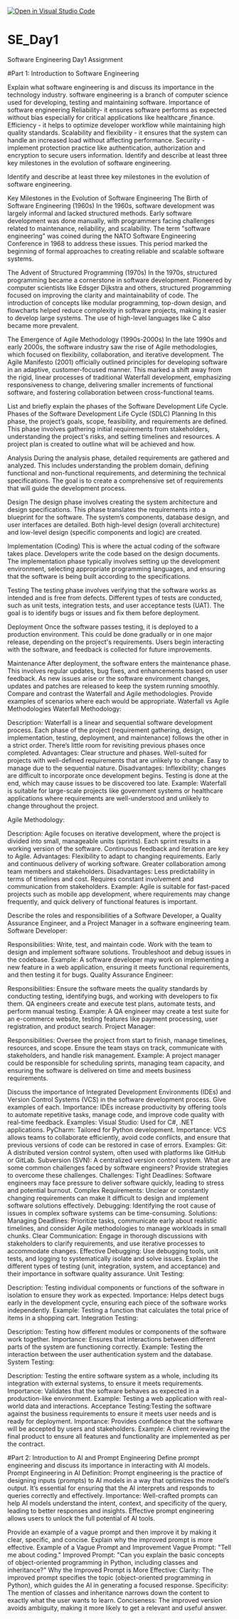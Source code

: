 [![Open in Visual Studio Code](https://classroom.github.com/assets/open-in-vscode-2e0aaae1b6195c2367325f4f02e2d04e9abb55f0b24a779b69b11b9e10269abc.svg)](https://classroom.github.com/online_ide?assignment_repo_id=18588923&assignment_repo_type=AssignmentRepo)
# SE_Day1
Software Engineering Day1 Assignment

#Part 1: Introduction to Software Engineering

Explain what software engineering is and discuss its importance in the technology industry.
software engineering is a branch of computer science used for developing, testing and maintaining software.
Importance of software engineering
Reliability- it ensures software performs as expected without bias especially for critical applications like healthcare ,finance. 
Efficiency - it helps to optimize developer workflow while maintaining high quality standards.
Scalability and flexibility - it ensures that the system can handle an increased load without affecting performance.
Security - implement protection practice like authentication, authorization and encryption to secure users information. Identify and describe at least three key milestones in the evolution of software engineering.


Identify and describe at least three key milestones in the evolution of software engineering.

Key Milestones in the Evolution of Software Engineering
The Birth of Software Engineering (1960s)
In the 1960s, software development was largely informal and lacked structured methods. Early software development was done manually, with programmers facing challenges related to maintenance, reliability, and scalability. The term "software engineering" was coined during the NATO Software Engineering Conference in 1968 to address these issues. This period marked the beginning of formal approaches to creating reliable and scalable software systems.

The Advent of Structured Programming (1970s)
In the 1970s, structured programming became a cornerstone in software development. Pioneered by computer scientists like Edsger Dijkstra and others, structured programming focused on improving the clarity and maintainability of code. The introduction of concepts like modular programming, top-down design, and flowcharts helped reduce complexity in software projects, making it easier to develop large systems. The use of high-level languages like C also became more prevalent.

The Emergence of Agile Methodology (1990s-2000s)
In the late 1990s and early 2000s, the software industry saw the rise of Agile methodologies, which focused on flexibility, collaboration, and iterative development. The Agile Manifesto (2001) officially outlined principles for developing software in an adaptive, customer-focused manner. This marked a shift away from the rigid, linear processes of traditional Waterfall development, emphasizing responsiveness to change, delivering smaller increments of functional software, and fostering collaboration between cross-functional teams.


List and briefly explain the phases of the Software Development Life Cycle.
Phases of the Software Development Life Cycle (SDLC)
Planning
In this phase, the project’s goals, scope, feasibility, and requirements are defined. This phase involves gathering initial requirements from stakeholders, understanding the project's risks, and setting timelines and resources. A project plan is created to outline what will be achieved and how.

Analysis
During the analysis phase, detailed requirements are gathered and analyzed. This includes understanding the problem domain, defining functional and non-functional requirements, and determining the technical specifications. The goal is to create a comprehensive set of requirements that will guide the development process.

Design
The design phase involves creating the system architecture and design specifications. This phase translates the requirements into a blueprint for the software. The system’s components, database design, and user interfaces are detailed. Both high-level design (overall architecture) and low-level design (specific components and logic) are created.

Implementation (Coding)
This is where the actual coding of the software takes place. Developers write the code based on the design documents. The implementation phase typically involves setting up the development environment, selecting appropriate programming languages, and ensuring that the software is being built according to the specifications.

Testing
The testing phase involves verifying that the software works as intended and is free from defects. Different types of tests are conducted, such as unit tests, integration tests, and user acceptance tests (UAT). The goal is to identify bugs or issues and fix them before deployment.

Deployment
Once the software passes testing, it is deployed to a production environment. This could be done gradually or in one major release, depending on the project's requirements. Users begin interacting with the software, and feedback is collected for future improvements.

Maintenance
After deployment, the software enters the maintenance phase. This involves regular updates, bug fixes, and enhancements based on user feedback. As new issues arise or the software environment changes, updates and patches are released to keep the system running smoothly.
Compare and contrast the Waterfall and Agile methodologies. Provide examples of scenarios where each would be appropriate.
Waterfall vs Agile Methodologies
Waterfall Methodology:

Description: Waterfall is a linear and sequential software development process. Each phase of the project (requirement gathering, design, implementation, testing, deployment, and maintenance) follows the other in a strict order. There’s little room for revisiting previous phases once completed.
Advantages:
Clear structure and phases.
Well-suited for projects with well-defined requirements that are unlikely to change.
Easy to manage due to the sequential nature.
Disadvantages:
Inflexibility; changes are difficult to incorporate once development begins.
Testing is done at the end, which may cause issues to be discovered too late.
Example: Waterfall is suitable for large-scale projects like government systems or healthcare applications where requirements are well-understood and unlikely to change throughout the project.

Agile Methodology:

Description: Agile focuses on iterative development, where the project is divided into small, manageable units (sprints). Each sprint results in a working version of the software. Continuous feedback and iteration are key to Agile.
Advantages:
Flexibility to adapt to changing requirements.
Early and continuous delivery of working software.
Greater collaboration among team members and stakeholders.
Disadvantages:
Less predictability in terms of timelines and cost.
Requires constant involvement and communication from stakeholders.
Example: Agile is suitable for fast-paced projects such as mobile app development, where requirements may change frequently, and quick delivery of functional features is important.

Describe the roles and responsibilities of a Software Developer, a Quality Assurance Engineer, and a Project Manager in a software engineering team.
Software Developer:

Responsibilities: Write, test, and maintain code. Work with the team to design and implement software solutions. Troubleshoot and debug issues in the codebase.
Example: A software developer may work on implementing a new feature in a web application, ensuring it meets functional requirements, and then testing it for bugs.
Quality Assurance Engineer:

Responsibilities: Ensure the software meets the quality standards by conducting testing, identifying bugs, and working with developers to fix them. QA engineers create and execute test plans, automate tests, and perform manual testing.
Example: A QA engineer may create a test suite for an e-commerce website, testing features like payment processing, user registration, and product search.
Project Manager:

Responsibilities: Oversee the project from start to finish, manage timelines, resources, and scope. Ensure the team stays on track, communicate with stakeholders, and handle risk management.
Example: A project manager could be responsible for scheduling sprints, managing team capacity, and ensuring the software is delivered on time and meets business requirements.

Discuss the importance of Integrated Development Environments (IDEs) and Version Control Systems (VCS) in the software development process. Give examples of each.
Importance: IDEs increase productivity by offering tools to automate repetitive tasks, manage code, and improve code quality with real-time feedback.
Examples:
Visual Studio: Used for C#, .NET applications.
PyCharm: Tailored for Python development.
Importance: VCS allows teams to collaborate efficiently, avoid code conflicts, and ensure that previous versions of code can be restored in case of errors.
Examples:
Git: A distributed version control system, often used with platforms like GitHub or GitLab.
Subversion (SVN): A centralized version control system.
What are some common challenges faced by software engineers? Provide strategies to overcome these challenges.
 Challenges:
Tight Deadlines: Software engineers may face pressure to deliver software quickly, leading to stress and potential burnout.
Complex Requirements: Unclear or constantly changing requirements can make it difficult to design and implement software solutions effectively.
Debugging: Identifying the root cause of issues in complex software systems can be time-consuming.
Solutions:
Managing Deadlines: Prioritize tasks, communicate early about realistic timelines, and consider Agile methodologies to manage workloads in small chunks.
Clear Communication: Engage in thorough discussions with stakeholders to clarify requirements, and use iterative processes to accommodate changes.
Effective Debugging: Use debugging tools, unit tests, and logging to systematically isolate and solve issues.
Explain the different types of testing (unit, integration, system, and acceptance) and their importance in software quality assurance.
Unit Testing:

Description: Testing individual components or functions of the software in isolation to ensure they work as expected.
Importance: Helps detect bugs early in the development cycle, ensuring each piece of the software works independently.
Example: Testing a function that calculates the total price of items in a shopping cart.
Integration Testing:

Description: Testing how different modules or components of the software work together.
Importance: Ensures that interactions between different parts of the system are functioning correctly.
Example: Testing the interaction between the user authentication system and the database.
System Testing:

Description: Testing the entire software system as a whole, including its integration with external systems, to ensure it meets requirements.
Importance: Validates that the software behaves as expected in a production-like environment.
Example: Testing a web application with real-world data and interactions.
Acceptance Testing:Testing the software against the business requirements to ensure it meets user needs and is ready for deployment.
Importance: Provides confidence that the software will be accepted by users and stakeholders.
Example: A client reviewing the final product to ensure all features and functionality are implemented as per the contract.


#Part 2: Introduction to AI and Prompt Engineering
Define prompt engineering and discuss its importance in interacting with AI models.
 Prompt Engineering in AI
Definition: Prompt engineering is the practice of designing inputs (prompts) to AI models in a way that optimizes the model’s output. It’s essential for ensuring that the AI interprets and responds to queries correctly and effectively.
Importance: Well-crafted prompts can help AI models understand the intent, context, and specificity of the query, leading to better responses and insights. Effective prompt engineering allows users to unlock the full potential of AI tools.

Provide an example of a vague prompt and then improve it by making it clear, specific, and concise. Explain why the improved prompt is more effective.
Example of a Vague Prompt and Improvement
Vague Prompt: "Tell me about coding."
Improved Prompt: "Can you explain the basic concepts of object-oriented programming in Python, including classes and inheritance?"
Why the Improved Prompt is More Effective:
Clarity: The improved prompt specifies the topic (object-oriented programming in Python), which guides the AI in generating a focused response.
Specificity: The mention of classes and inheritance narrows down the content to exactly what the user wants to learn.
Conciseness: The improved version avoids ambiguity, making it more likely to get a relevant and useful answer.

